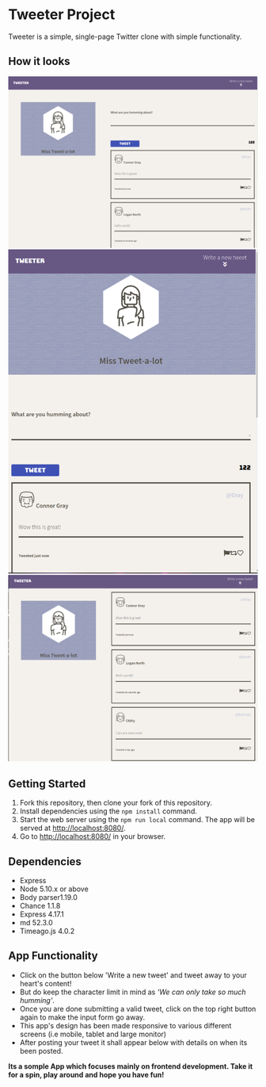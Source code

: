 # Tweeter Project

Tweeter is a simple, single-page Twitter clone with simple functionality.

## How it looks

![Deskop View](./public/images/screenshot-1.png "Deskop View")
![Deskop View](./public/images/screenshot-2.png "Mobile/Tablet View")
![Deskop View](./public/images/screenshot-3.png "Deskop View without user input form")


## Getting Started

1. Fork this repository, then clone your fork of this repository.
2. Install dependencies using the `npm install` command.
3. Start the web server using the `npm run local` command. The app will be served at <http://localhost:8080/>.
4. Go to <http://localhost:8080/> in your browser.

## Dependencies

- Express
- Node 5.10.x or above
- Body parser1.19.0
- Chance 1.1.8
- Express 4.17.1
- md 52.3.0
- Timeago.js 4.0.2



## App Functionality

- Click on the button below 'Write a new tweet' and tweet away to your heart's content!
- But do keep the character limit in mind as *'We can only take so much humming'*.
- Once you are done submitting a valid tweet, click on the top right button again to make the input form go away.
- This app's design has been made responsive to various different screens (i.e mobile, tablet and large monitor)
- After posting your tweet it shall appear below with details on when its been posted. 


**Its a somple App which focuses mainly on frontend development. Take it for a spin, play around and hope you have fun!**